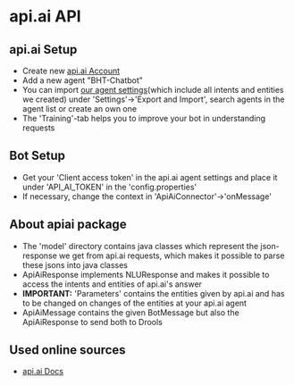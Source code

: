 # api.ai API

## api.ai Setup 

- Create new [api.ai Account](https://console.api.ai/api-client)
- Add a new agent "BHT-Chatbot"
- You can import [our agent settings](files/apiai/BHT-Chatbot.zip)(which include all intents and entities we created) under 'Settings'->'Export and Import', search agents in the agent list or create an own one
- The 'Training'-tab helps you to improve your bot in understanding requests

## Bot Setup
- Get your 'Client access token' in the api.ai agent settings and place it under 'API_AI_TOKEN' in the 'config.properties'
- If necessary, change the context in 'ApiAiConnector'->'onMessage'

## About apiai package

- The 'model' directory contains java classes which represent the json-response we get from api.ai requests, which makes it possible to parse these jsons into java classes
- ApiAiResponse implements NLUResponse and makes it possible to access the intents and entities of api.ai's answer
- <b>IMPORTANT:</b> 'Parameters' contains the entities given by api.ai and has to be changed on changes of the entities at your api.ai agent
- ApiAiMessage contains the given BotMessage but also the ApiAiResponse to send both to Drools

## Used online sources
- [api.ai Docs](https://api.ai/docs/getting-started/basics)